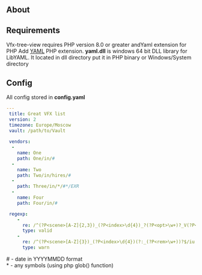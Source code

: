 ## About

## Requirements
Vfx-tree-view requires PHP version 8.0 or greater andYaml extension for PHP
Add [YAML](https://pecl.php.net/package/yaml) PHP extension.
**yaml.dll** is windows 64 bit DLL library for LibYAML.
It located in dll directory put it in PHP binary or Windows/System directory

## Config

All config stored in **config.yaml**

``` yaml
---
 title: Great VFX list
 version: 2
 timezone: Europe/Moscow
 vault: /path/to/Vault
 
 vendors:
  -
    name: One
    path: One/in/#
  -
    name: Two
    path: Two/in/hires/#
  -
    path: Three/in/*/#*/EXR
  -
    name: Four
    path: Four/in/#

 regexp:
    -
      re: /^(?P<scene>[A-Z]{2,3})_(?P<index>\d{4})_?(?P<opt>\w+)?_V(?P<ver>\d{1,3})_?(?P<mod>\w+)?$/iu
      type: valid
    -
      re: /^(?P<scene>[A-Z]{3})_(?P<index>\d{4})(?:_(?P<rem>\w+))?$/iu
      type: warn

```

\# -  date in YYYYMMDD format\
\* \- any symbols (using php glob() function)
